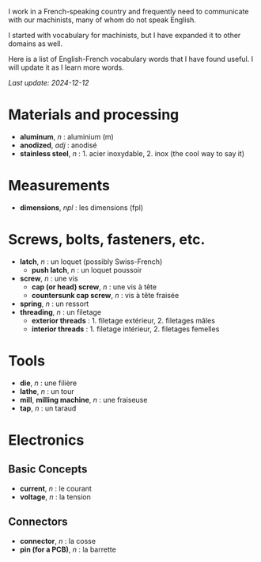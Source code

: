 <!--
.. title: French Vocabulary for Machinists
.. slug: french-vocabulary-for-machinists
.. date: 2024-03-28 09:35:27 UTC+01:00
.. tags: french
.. category: manufacturing
.. link: 
.. description: 
.. type: text
-->

I work in a French-speaking country and frequently need to communicate with our machinists, many of whom do not speak English.

I started with vocabulary for machinists, but I have expanded it to other domains as well.

Here is a list of English-French vocabulary words that I have found useful. I will update it as I learn more words.

*Last update: 2024-12-12*

# Materials and processing

- **aluminum**, *n* : aluminium (m)
- **anodized**, *adj* : anodisé
- **stainless steel**, *n* : 1. acier inoxydable, 2. inox (the cool way to say it)

# Measurements

- **dimensions**, *npl* : les dimensions (fpl) 

# Screws, bolts, fasteners, etc.

- **latch**, *n* : un loquet (possibly Swiss-French)
    - **push latch**, *n* : un loquet poussoir
- **screw**, *n* : une vis
    - **cap (or head) screw**, *n* : une vis à tête
    - **countersunk cap screw**, *n* : vis à tête fraisée
- **spring**, *n* : un ressort
- **threading**, *n* : un filetage
    - **exterior threads** : 1. filetage extérieur, 2. filetages mâles 
    - **interior threads** : 1. filetage intérieur, 2. filetages femelles  

# Tools

- **die**, *n* : une filière
- **lathe**, *n* : un tour
- **mill**, **milling machine**, *n* : une fraiseuse
- **tap**, *n* : un taraud

# Electronics

## Basic Concepts

- **current**, *n* : le courant
- **voltage**, *n* : la tension

## Connectors

- **connector**, *n* : la cosse
- **pin (for a PCB)**, *n* : la barrette

